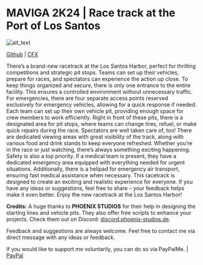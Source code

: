 # MAVIGA 2K24 | Race track at the Port of Los Santos                

<img alt="alt_text"  src="https://i.imgur.com/HgVOPab.png" />

[Github](https://github.com/MAVIGA2K24) | [CFX](https://forum.cfx.re/u/maviga2k24)

There’s a brand-new racetrack at the Los Santos Harbor, perfect for thrilling competitions and strategic pit stops. Teams can set up their vehicles, prepare for races, and spectators can experience the action up close. To keep things organized and secure, there is only one entrance to the entire facility. This ensures a controlled environment without unnecessary traffic. For emergencies, there are four separate access points reserved exclusively for emergency vehicles, allowing for a quick response if needed. Each team can set up their own vehicle pit, providing enough space for crew members to work efficiently. Right in front of these pits, there is a designated area for pit stops, where teams can change tires, refuel, or make quick repairs during the race. Spectators are well taken care of, too! There are dedicated viewing areas with great visibility of the track, along with various food and drink stands to keep everyone refreshed. Whether you’re in the race or just watching, there’s always something exciting happening. Safety is also a top priority. If a medical team is present, they have a dedicated emergency area equipped with everything needed for urgent situations. Additionally, there is a helipad for emergency air transport, ensuring fast medical assistance when necessary. This racetrack is designed to create an exciting and realistic experience for everyone. If you have any ideas or suggestions, feel free to share – your feedback helps make it even better. Enjoy the new racetrack at the Los Santos Harbor!

**Credits:** A huge thanks to **PHOENIX STUDIOS** for their help in designing the starting lines and vehicle pits.
They also offer free scripts to enhance your projects. Check them out on Discord: [discord.phoenix-studios.de](discord.phoenix-studios.de).

Feedback and suggestions are always welcome. Feel free to contact me via direct message with any ideas or feedback.

If you would like to support me voluntarily, you can do so via PayPalMe. | [PayPal](https://www.paypal.com/paypalme/gordon1289)
